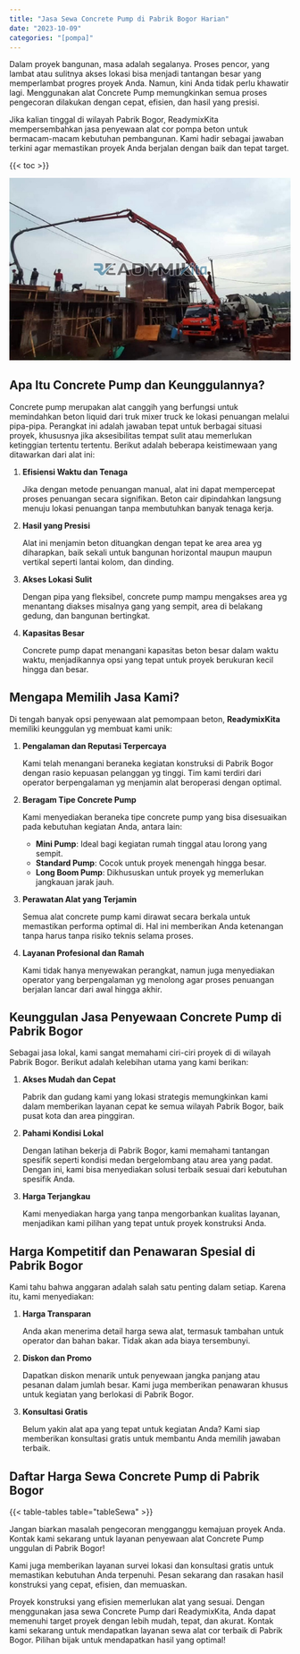 ```yaml
---
title: "Jasa Sewa Concrete Pump di Pabrik Bogor Harian"
date: "2023-10-09"
categories: "[pompa]"
---
```


Dalam proyek bangunan, masa adalah segalanya. Proses pencor,  yang lambat atau sulitnya akses lokasi bisa menjadi tantangan besar yang memperlambat progres proyek Anda. Namun, kini Anda tidak perlu khawatir lagi. Menggunakan alat Concrete Pump memungkinkan semua proses pengecoran dilakukan dengan cepat, efisien, dan hasil yang presisi.

Jika kalian tinggal di wilayah Pabrik Bogor, ReadymixKita mempersembahkan jasa penyewaan alat cor pompa beton untuk bermacam-macam kebutuhan pembangunan. Kami hadir sebagai jawaban terkini agar memastikan proyek Anda berjalan dengan baik dan tepat target.

{{< toc >}}

![Jasa Sewa Concrete Pump di Pabrik Bogor Harian](/images/pompa/sewa-pompa-03.jpg)

## Apa Itu Concrete Pump dan Keunggulannya?

Concrete pump merupakan alat canggih yang berfungsi untuk memindahkan beton liquid dari truk mixer truck ke lokasi penuangan melalui pipa-pipa. Perangkat ini adalah jawaban tepat untuk berbagai situasi proyek, khususnya jika aksesibilitas tempat sulit atau memerlukan ketinggian tertentu tertentu. Berikut adalah beberapa keistimewaan yang ditawarkan dari alat ini:

1. **Efisiensi Waktu dan Tenaga**

   Jika dengan metode penuangan manual, alat ini dapat mempercepat proses penuangan secara signifikan. Beton cair dipindahkan langsung menuju lokasi penuangan tanpa membutuhkan banyak tenaga kerja.

2. **Hasil yang Presisi**

   Alat ini menjamin beton dituangkan dengan tepat ke area area yg diharapkan, baik sekali untuk bangunan horizontal maupun maupun vertikal seperti lantai kolom, dan dinding.

3. **Akses Lokasi Sulit**

   Dengan pipa yang fleksibel, concrete pump mampu mengakses area yg menantang diakses misalnya gang yang sempit, area di belakang gedung, dan bangunan bertingkat.

4. **Kapasitas Besar**

   Concrete pump dapat menangani kapasitas beton besar dalam waktu waktu, menjadikannya opsi yang tepat untuk proyek berukuran kecil hingga dan besar.

## Mengapa Memilih Jasa Kami?

Di tengah banyak opsi penyewaan alat pemompaan beton, **ReadymixKita** memiliki keunggulan yg membuat kami unik:

1. **Pengalaman dan Reputasi Terpercaya**

   Kami telah menangani beraneka kegiatan konstruksi di Pabrik Bogor dengan rasio kepuasan pelanggan yg tinggi. Tim kami terdiri dari operator berpengalaman yg menjamin alat beroperasi dengan optimal.

2. **Beragam Tipe Concrete Pump**

   Kami menyediakan beraneka tipe concrete pump yang bisa disesuaikan pada kebutuhan kegiatan Anda, antara lain:
   - **Mini Pump**: Ideal bagi kegiatan rumah tinggal atau lorong yang sempit.
   - **Standard Pump**: Cocok untuk proyek menengah hingga besar.
   - **Long Boom Pump**: Dikhususkan untuk proyek yg memerlukan jangkauan jarak jauh.

3. **Perawatan Alat yang Terjamin**

   Semua alat concrete pump kami dirawat secara berkala untuk memastikan performa optimal di. Hal ini memberikan Anda ketenangan tanpa harus tanpa risiko teknis selama proses.

4. **Layanan Profesional dan Ramah**

   Kami tidak hanya menyewakan perangkat, namun juga menyediakan operator yang berpengalaman yg menolong agar proses penuangan berjalan lancar dari awal hingga akhir.

## Keunggulan Jasa Penyewaan Concrete Pump di Pabrik Bogor

Sebagai jasa lokal, kami sangat memahami ciri-ciri proyek di di wilayah Pabrik Bogor. Berikut adalah kelebihan utama yang kami berikan:

1. **Akses Mudah dan Cepat**

   Pabrik dan gudang kami yang lokasi strategis memungkinkan kami dalam memberikan layanan cepat ke semua wilayah Pabrik Bogor, baik pusat kota dan area pinggiran.

2. **Pahami Kondisi Lokal**

   Dengan latihan bekerja di Pabrik Bogor, kami memahami tantangan spesifik seperti kondisi medan bergelombang atau area yang padat. Dengan ini, kami bisa menyediakan solusi terbaik sesuai dari kebutuhan spesifik Anda.

3. **Harga Terjangkau**

   Kami menyediakan harga yang tanpa mengorbankan kualitas layanan, menjadikan kami pilihan yang tepat untuk proyek konstruksi Anda.

## Harga Kompetitif dan Penawaran Spesial di Pabrik Bogor

Kami tahu bahwa anggaran adalah salah satu penting dalam setiap. Karena itu, kami menyediakan:

1. **Harga Transparan**

   Anda akan menerima detail harga sewa alat, termasuk tambahan untuk operator dan bahan bakar. Tidak akan ada biaya tersembunyi.

2. **Diskon dan Promo**

   Dapatkan diskon menarik untuk penyewaan jangka panjang atau pesanan dalam jumlah besar. Kami juga memberikan penawaran khusus untuk kegiatan yang berlokasi di Pabrik Bogor.

3. **Konsultasi Gratis**

   Belum yakin alat apa yang tepat untuk kegiatan Anda? Kami siap memberikan konsultasi gratis untuk membantu Anda memilih jawaban terbaik.

## Daftar Harga Sewa Concrete Pump di Pabrik Bogor

{{< table-tables table="tableSewa" >}}

Jangan biarkan masalah pengecoran mengganggu kemajuan proyek Anda. Kontak kami sekarang untuk layanan penyewaan alat Concrete Pump unggulan di Pabrik Bogor!

Kami juga memberikan layanan survei lokasi dan konsultasi gratis untuk memastikan kebutuhan Anda terpenuhi. Pesan sekarang dan rasakan hasil konstruksi yang cepat, efisien, dan memuaskan.

Proyek konstruksi yang efisien memerlukan alat yang sesuai. Dengan menggunakan jasa sewa Concrete Pump dari ReadymixKita, Anda dapat memenuhi target proyek dengan lebih mudah, tepat, dan akurat. Kontak kami sekarang untuk mendapatkan layanan sewa alat cor terbaik di Pabrik Bogor. Pilihan bijak untuk mendapatkan hasil yang optimal!